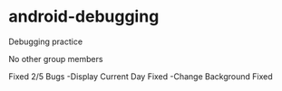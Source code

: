 # android-debugging
Debugging practice

No other group members

Fixed 2/5 Bugs
-Display Current Day Fixed
-Change Background Fixed

